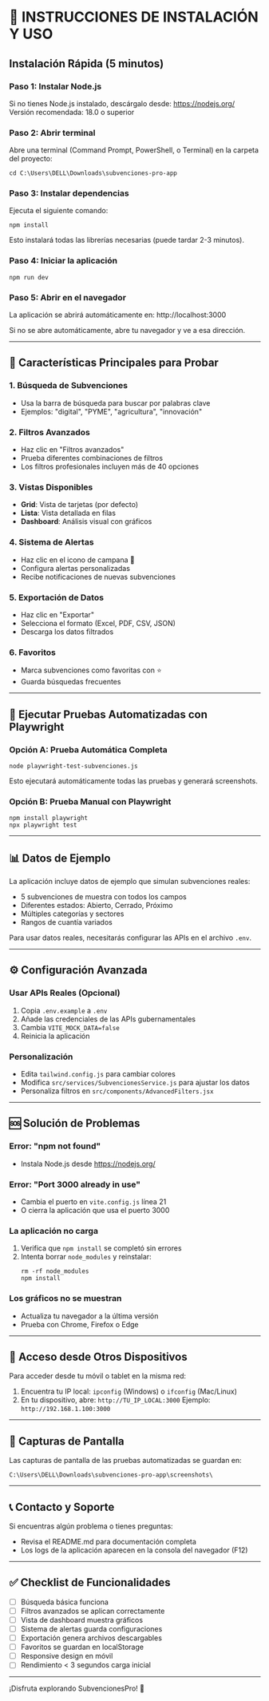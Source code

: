 # 🚀 INSTRUCCIONES DE INSTALACIÓN Y USO

## Instalación Rápida (5 minutos)

### Paso 1: Instalar Node.js
Si no tienes Node.js instalado, descárgalo desde: https://nodejs.org/
Versión recomendada: 18.0 o superior

### Paso 2: Abrir terminal
Abre una terminal (Command Prompt, PowerShell, o Terminal) en la carpeta del proyecto:
```
cd C:\Users\DELL\Downloads\subvenciones-pro-app
```

### Paso 3: Instalar dependencias
Ejecuta el siguiente comando:
```
npm install
```
Esto instalará todas las librerías necesarias (puede tardar 2-3 minutos).

### Paso 4: Iniciar la aplicación
```
npm run dev
```

### Paso 5: Abrir en el navegador
La aplicación se abrirá automáticamente en: http://localhost:3000

Si no se abre automáticamente, abre tu navegador y ve a esa dirección.

---

## 🎯 Características Principales para Probar

### 1. **Búsqueda de Subvenciones**
   - Usa la barra de búsqueda para buscar por palabras clave
   - Ejemplos: "digital", "PYME", "agricultura", "innovación"

### 2. **Filtros Avanzados**
   - Haz clic en "Filtros avanzados"
   - Prueba diferentes combinaciones de filtros
   - Los filtros profesionales incluyen más de 40 opciones

### 3. **Vistas Disponibles**
   - **Grid**: Vista de tarjetas (por defecto)
   - **Lista**: Vista detallada en filas
   - **Dashboard**: Análisis visual con gráficos

### 4. **Sistema de Alertas**
   - Haz clic en el icono de campana 🔔
   - Configura alertas personalizadas
   - Recibe notificaciones de nuevas subvenciones

### 5. **Exportación de Datos**
   - Haz clic en "Exportar"
   - Selecciona el formato (Excel, PDF, CSV, JSON)
   - Descarga los datos filtrados

### 6. **Favoritos**
   - Marca subvenciones como favoritas con ⭐
   - Guarda búsquedas frecuentes

---

## 🧪 Ejecutar Pruebas Automatizadas con Playwright

### Opción A: Prueba Automática Completa
```
node playwright-test-subvenciones.js
```
Esto ejecutará automáticamente todas las pruebas y generará screenshots.

### Opción B: Prueba Manual con Playwright
```
npm install playwright
npx playwright test
```

---

## 📊 Datos de Ejemplo

La aplicación incluye datos de ejemplo que simulan subvenciones reales:
- 5 subvenciones de muestra con todos los campos
- Diferentes estados: Abierto, Cerrado, Próximo
- Múltiples categorías y sectores
- Rangos de cuantía variados

Para usar datos reales, necesitarás configurar las APIs en el archivo `.env`.

---

## ⚙️ Configuración Avanzada

### Usar APIs Reales (Opcional)
1. Copia `.env.example` a `.env`
2. Añade las credenciales de las APIs gubernamentales
3. Cambia `VITE_MOCK_DATA=false`
4. Reinicia la aplicación

### Personalización
- Edita `tailwind.config.js` para cambiar colores
- Modifica `src/services/SubvencionesService.js` para ajustar los datos
- Personaliza filtros en `src/components/AdvancedFilters.jsx`

---

## 🆘 Solución de Problemas

### Error: "npm not found"
- Instala Node.js desde https://nodejs.org/

### Error: "Port 3000 already in use"
- Cambia el puerto en `vite.config.js` línea 21
- O cierra la aplicación que usa el puerto 3000

### La aplicación no carga
1. Verifica que `npm install` se completó sin errores
2. Intenta borrar `node_modules` y reinstalar:
   ```
   rm -rf node_modules
   npm install
   ```

### Los gráficos no se muestran
- Actualiza tu navegador a la última versión
- Prueba con Chrome, Firefox o Edge

---

## 📱 Acceso desde Otros Dispositivos

Para acceder desde tu móvil o tablet en la misma red:
1. Encuentra tu IP local: `ipconfig` (Windows) o `ifconfig` (Mac/Linux)
2. En tu dispositivo, abre: `http://TU_IP_LOCAL:3000`
   Ejemplo: `http://192.168.1.100:3000`

---

## 🎨 Capturas de Pantalla

Las capturas de pantalla de las pruebas automatizadas se guardan en:
```
C:\Users\DELL\Downloads\subvenciones-pro-app\screenshots\
```

---

## 📞 Contacto y Soporte

Si encuentras algún problema o tienes preguntas:
- Revisa el README.md para documentación completa
- Los logs de la aplicación aparecen en la consola del navegador (F12)

---

## ✅ Checklist de Funcionalidades

- [ ] Búsqueda básica funciona
- [ ] Filtros avanzados se aplican correctamente
- [ ] Vista de dashboard muestra gráficos
- [ ] Sistema de alertas guarda configuraciones
- [ ] Exportación genera archivos descargables
- [ ] Favoritos se guardan en localStorage
- [ ] Responsive design en móvil
- [ ] Rendimiento < 3 segundos carga inicial

---

¡Disfruta explorando SubvencionesPro! 🚀
